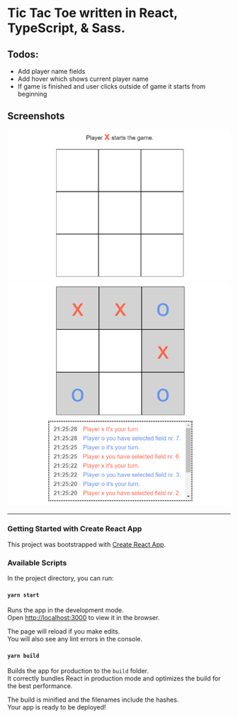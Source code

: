 # Tic Tac Toe written in React, TypeScript, & Sass.

## Todos:

- Add player name fields
- Add hover which shows current player name
- If game is finished and user clicks outside of game it starts from beginning

## Screenshots

![Game at start](https://raw.githubusercontent.com/bennymeier/tic-tac-toe-react/main/screenshot_1.png)
![Game while playing](https://raw.githubusercontent.com/bennymeier/tic-tac-toe-react/main/screenshot_2.png)

---

### Getting Started with Create React App

This project was bootstrapped with [Create React App](https://github.com/facebook/create-react-app).

### Available Scripts

In the project directory, you can run:

#### `yarn start`

Runs the app in the development mode.\
Open [http://localhost:3000](http://localhost:3000) to view it in the browser.

The page will reload if you make edits.\
You will also see any lint errors in the console.

#### `yarn build`

Builds the app for production to the `build` folder.\
It correctly bundles React in production mode and optimizes the build for the best performance.

The build is minified and the filenames include the hashes.\
Your app is ready to be deployed!

